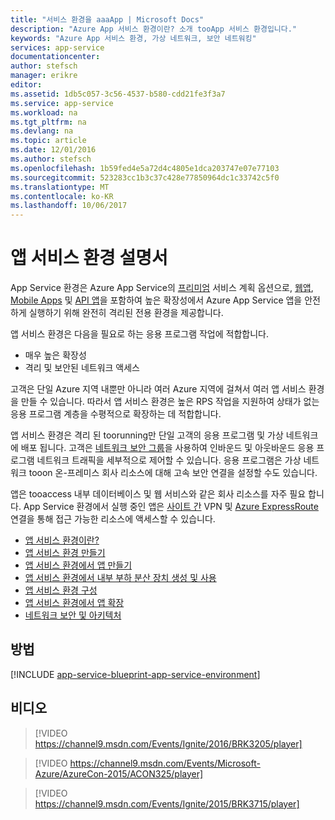 ```yaml
---
title: "서비스 환경을 aaaApp | Microsoft Docs"
description: "Azure App 서비스 환경이란? 소개 tooApp 서비스 환경입니다."
keywords: "Azure App 서비스 환경, 가상 네트워크, 보안 네트워킹"
services: app-service
documentationcenter: 
author: stefsch
manager: erikre
editor: 
ms.assetid: 1db5c057-3c56-4537-b580-cdd21fe3f3a7
ms.service: app-service
ms.workload: na
ms.tgt_pltfrm: na
ms.devlang: na
ms.topic: article
ms.date: 12/01/2016
ms.author: stefsch
ms.openlocfilehash: 1b59fed4e5a72d4c4805e1dca203747e07e77103
ms.sourcegitcommit: 523283cc1b3c37c428e77850964dc1c33742c5f0
ms.translationtype: MT
ms.contentlocale: ko-KR
ms.lasthandoff: 10/06/2017
---
```

# <a name="app-service-environment-documentation"></a>앱 서비스 환경 설명서
App Service 환경은 Azure App Service의 [프리미엄][PremiumTier] 서비스 계획 옵션으로, [웹앱][WebApps], [Mobile Apps][MobileApps] 및 [API 앱][APIApps]을 포함하여 높은 확장성에서 Azure App Service 앱을 안전하게 실행하기 위해 완전히 격리된 전용 환경을 제공합니다.  

앱 서비스 환경은 다음을 필요로 하는 응용 프로그램 작업에 적합합니다.

* 매우 높은 확장성
* 격리 및 보안된 네트워크 액세스

고객은 단일 Azure 지역 내뿐만 아니라 여러 Azure 지역에 걸쳐서 여러 앱 서비스 환경을 만들 수 있습니다.  따라서 앱 서비스 환경은 높은 RPS 작업을 지원하여 상태가 없는 응용 프로그램 계층을 수평적으로 확장하는 데 적합합니다.

앱 서비스 환경은 격리 된 toorunning만 단일 고객의 응용 프로그램 및 가상 네트워크에 배포 됩니다.  고객은 [네트워크 보안 그룹][NetworkSecurityGroups]을 사용하여 인바운드 및 아웃바운드 응용 프로그램 네트워크 트래픽을 세부적으로 제어할 수 있습니다.  응용 프로그램은 가상 네트워크 tooon 온-프레미스 회사 리소스에 대해 고속 보안 연결을 설정할 수도 있습니다.

앱은 tooaccess 내부 데이터베이스 및 웹 서비스와 같은 회사 리소스를 자주 필요 합니다.  App Service 환경에서 실행 중인 앱은 [사이트 간][SiteToSite] VPN 및 [Azure ExpressRoute][ExpressRoute] 연결을 통해 접근 가능한 리소스에 액세스할 수 있습니다.

* [앱 서비스 환경이란?](../app-service-web/app-service-app-service-environment-intro.md)
* [앱 서비스 환경 만들기](../app-service-web/app-service-web-how-to-create-an-app-service-environment.md)
* [앱 서비스 환경에서 앱 만들기](../app-service-web/app-service-web-how-to-create-a-web-app-in-an-ase.md)
* [앱 서비스 환경에서 내부 부하 분산 장치 생성 및 사용](../app-service-web/app-service-environment-with-internal-load-balancer.md)
* [앱 서비스 환경 구성](../app-service-web/app-service-web-configure-an-app-service-environment.md) 
* [앱 서비스 환경에서 앱 확장](../app-service-web/app-service-web-scale-a-web-app-in-an-app-service-environment.md)
* [네트워크 보안 및 아키텍처](../app-service-web/app-service-app-service-environment-network-architecture-overview.md)

## <a name="how-tos"></a>방법
[!INCLUDE [app-service-blueprint-app-service-environment](../../includes/app-service-blueprint-app-service-environment.md)]

## <a name="videos"></a>비디오
>[!VIDEO https://channel9.msdn.com/Events/Ignite/2016/BRK3205/player]

>[!VIDEO https://channel9.msdn.com/Events/Microsoft-Azure/AzureCon-2015/ACON325/player]

>[!VIDEO https://channel9.msdn.com/Events/Ignite/2015/BRK3715/player]



<!-- LINKS -->
[PremiumTier]: http://azure.microsoft.com/pricing/details/app-service/
[WebApps]: http://azure.microsoft.com/documentation/articles/app-service-web-overview/
[MobileApps]: http://azure.microsoft.com/documentation/articles/app-service-mobile-value-prop-preview/
[APIApps]: http://azure.microsoft.com/documentation/articles/app-service-api-apps-why-best-platform/
[NetworkSecurityGroups]: https://azure.microsoft.com/documentation/articles/virtual-networks-nsg/
[SiteToSite]: https://azure.microsoft.com/documentation/articles/vpn-gateway-site-to-site-create/
[ExpressRoute]: http://azure.microsoft.com/services/expressroute/
